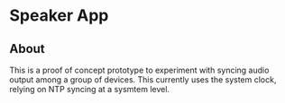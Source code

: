 Speaker App
===========

About
-----
This is a proof of concept prototype to 
experiment with syncing audio output 
among a group of devices. 
This currently uses the system clock, 
relying on NTP syncing at a sysmtem level.
